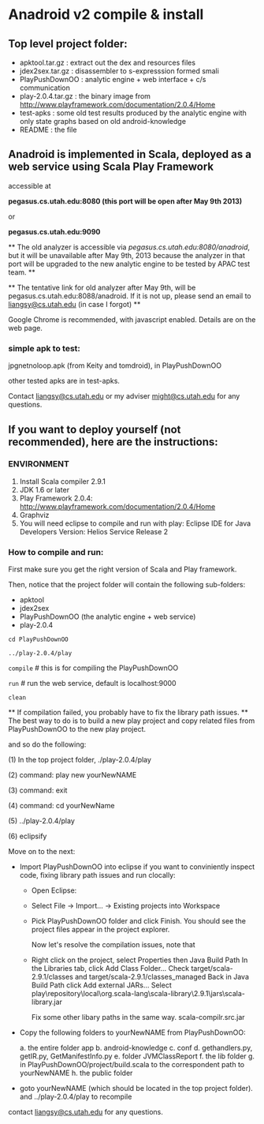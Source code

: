 # Anadroid v2 compile & install 	


## Top level project folder:

- apktool.tar.gz  		: extract out the dex and resources files
- jdex2sex.tar.gz 		: disassembler to s-expresssion formed smali
- PlayPushDownOO  		: analytic engine + web interface + c/s communication
- play-2.0.4.tar.gz		: the binary image from http://www.playframework.com/documentation/2.0.4/Home
- test-apks	 			: some old test results produced by the analytic engine with only state graphs based on old android-knowledge
- README	 			: the file


## Anadroid is implemented in Scala, deployed as a web service using Scala Play Framework
accessible at

**pegasus.cs.utah.edu:8080 (this port will be open after May 9th 2013)**

or

**pegasus.cs.utah.edu:9090**

** The old analyzer is accessible via *pegasus.cs.utah.edu:8080/anadroid*, but it will be unavailable after May 9th, 2013 because the analyzer in that port will be upgraded to the new analytic engine to be tested by APAC test team. ** 

** The tentative link for old analyzer after May 9th, will be pegasus.cs.utah.edu:8088/anadroid. If it is not up, please send an email to liangsy@cs.utah.edu (in case I forgot) **


Google Chrome is recommended, with javascript enabled.
Details are on the web page.


### simple apk to test:

jpgnetnoloop.apk (from Keity and tomdroid), in PlayPushDownOO

other tested apks are in test-apks.

Contact liangsy@cs.utah.edu or my adviser might@cs.utah.edu for any questions.

 

## If you want to deploy yourself (not recommended), here are the instructions:

### ENVIRONMENT

1. Install Scala compiler 2.9.1
2. JDK 1.6 or later
3. Play Framework 2.0.4: http://www.playframework.com/documentation/2.0.4/Home
4. Graphviz
5. You will need eclipse to compile and run with play:
   Eclipse IDE for Java Developers
   Version: Helios Service Release 2

### How to compile and run:

First make sure you get the right version of Scala and Play framework.

Then, notice that the project folder will contain the following sub-folders:

- apktool 
- jdex2sex
- PlayPushDownOO (the analytic engine + web service)
- play-2.0.4

 `cd PlayPushDownOO`
 
 `../play-2.0.4/play`

   `compile`  # this is for compiling the PlayPushDownOO
   
   `run`	  # run the web service, default is localhost:9000
   
   `clean`     


** If compilation failed, you probably have to fix the library path issues. **
The  best way to do is to build a new play project and copy related files from PlayPushDownOO to the new play project.

and so do the following:

(1) In the top project folder, ./play-2.0.4/play

(2) command: play new yourNewNAME

(3) command: exit

(4) command: cd yourNewName

(5) ../play-2.0.4/play

(6) eclipsify

Move on to the next:  


+ Import PlayPushDownOO into eclipse if you want to conviniently inspect code, fixing library path issues and run clocally:

  - Open Eclipse:
  - Select File -> Import… -> Existing projects into Workspace
  - Pick PlayPushDownOO folder and click Finish.
    You should see the project files appear in the project explorer.

    Now let's resolve the compilation issues, note that 

  - Right click on the project, select Properties then Java Build Path
    In the Libraries tab, click Add Class Folder…
    Check target/scala-2.9.1/classes and target/scala-2.9.1/classes_managed
    Back in Java Build Path click Add external JARs…
    Select play\repository\local\org.scala-lang\scala-library\2.9.1\jars\scala-library.jar

    Fix some other libary paths in the same way. scala-compilr.src.jar

  

+ Copy the following folders to yourNewNAME from PlayPushDownOO:

   a. the entire folder app
   b. android-knowledge
   c. conf
   d. gethandlers.py, getIR.py, GetManifestInfo.py
   e. folder JVMClassReport
   f. the lib folder
   g. in PlayPushDownOO/project/build.scala to the correspondent path to yourNewNAME
   h. the public folder

+ goto yourNewNAME (which should be located in the top project folder).
and ../play-2.0.4/play to recompile



contact liangsy@cs.utah.edu for any questions.

